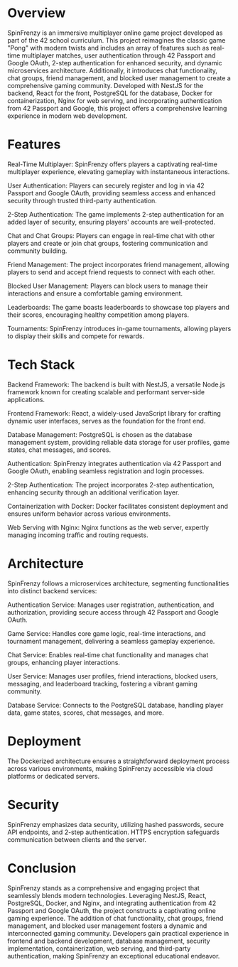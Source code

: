 # Overview
SpinFrenzy is an immersive multiplayer online game project developed as part of the 42 school curriculum. This project reimagines the classic game "Pong" with modern twists and includes an array of features such as real-time multiplayer matches, user authentication through 42 Passport and Google OAuth, 2-step authentication for enhanced security, and dynamic microservices architecture. Additionally, it introduces chat functionality, chat groups, friend management, and blocked user management to create a comprehensive gaming community. Developed with NestJS for the backend, React for the front, PostgreSQL for the database, Docker for containerization, Nginx for web serving, and incorporating authentication from 42 Passport and Google, this project offers a comprehensive learning experience in modern web development.

# Features
Real-Time Multiplayer: SpinFrenzy offers players a captivating real-time multiplayer experience, elevating gameplay with instantaneous interactions.

User Authentication: Players can securely register and log in via 42 Passport and Google OAuth, providing seamless access and enhanced security through trusted third-party authentication.

2-Step Authentication: The game implements 2-step authentication for an added layer of security, ensuring players' accounts are well-protected.

Chat and Chat Groups: Players can engage in real-time chat with other players and create or join chat groups, fostering communication and community building.

Friend Management: The project incorporates friend management, allowing players to send and accept friend requests to connect with each other.

Blocked User Management: Players can block users to manage their interactions and ensure a comfortable gaming environment.

Leaderboards: The game boasts leaderboards to showcase top players and their scores, encouraging healthy competition among players.

Tournaments: SpinFrenzy introduces in-game tournaments, allowing players to display their skills and compete for rewards.

# Tech Stack

Backend Framework: The backend is built with NestJS, a versatile Node.js framework known for creating scalable and performant server-side applications.

Frontend Framework: React, a widely-used JavaScript library for crafting dynamic user interfaces, serves as the foundation for the front end.

Database Management: PostgreSQL is chosen as the database management system, providing reliable data storage for user profiles, game states, chat messages, and scores.

Authentication: SpinFrenzy integrates authentication via 42 Passport and Google OAuth, enabling seamless registration and login processes.

2-Step Authentication: The project incorporates 2-step authentication, enhancing security through an additional verification layer.

Containerization with Docker: Docker facilitates consistent deployment and ensures uniform behavior across various environments.

Web Serving with Nginx: Nginx functions as the web server, expertly managing incoming traffic and routing requests.

# Architecture
SpinFrenzy follows a microservices architecture, segmenting functionalities into distinct backend services:

Authentication Service: Manages user registration, authentication, and authorization, providing secure access through 42 Passport and Google OAuth.

Game Service: Handles core game logic, real-time interactions, and tournament management, delivering a seamless gameplay experience.

Chat Service: Enables real-time chat functionality and manages chat groups, enhancing player interactions.

User Service: Manages user profiles, friend interactions, blocked users, messaging, and leaderboard tracking, fostering a vibrant gaming community.

Database Service: Connects to the PostgreSQL database, handling player data, game states, scores, chat messages, and more.

# Deployment
The Dockerized architecture ensures a straightforward deployment process across various environments, making SpinFrenzy accessible via cloud platforms or dedicated servers.

# Security
SpinFrenzy emphasizes data security, utilizing hashed passwords, secure API endpoints, and 2-step authentication. HTTPS encryption safeguards communication between clients and the server.

# Conclusion
SpinFrenzy stands as a comprehensive and engaging project that seamlessly blends modern technologies. Leveraging NestJS, React, PostgreSQL, Docker, and Nginx, and integrating authentication from 42 Passport and Google OAuth, the project constructs a captivating online gaming experience. The addition of chat functionality, chat groups, friend management, and blocked user management fosters a dynamic and interconnected gaming community. Developers gain practical experience in frontend and backend development, database management, security implementation, containerization, web serving, and third-party authentication, making SpinFrenzy an exceptional educational endeavor.
